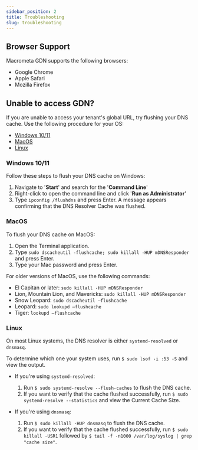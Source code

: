 ```yaml
---
sidebar_position: 2
title: Troubleshooting
slug: troubleshooting
---
```


## Browser Support

Macrometa GDN supports the following browsers:

- Google Chrome
- Apple Safari
- Mozilla Firefox

## Unable to access GDN?

If you are unable to access your tenant's global URL, try flushing your DNS cache. Use the following procedure for your OS:

- [Windows 10/11](#windows-1011)
- [MacOS](#macos)
- [Linux](#linux)

### Windows 10/11

Follow these steps to flush your DNS cache on Windows:

1. Navigate to '**Start**' and search for the '**Command Line**'
1. Right-click to open the command line and click '**Run as Administrator**'
1. Type `ipconfig /flushdns` and press Enter. A message appears confirming that the DNS Resolver Cache was flushed.

### MacOS

To flush your DNS cache on MacOS:

1. Open the Terminal application.
2. Type `sudo dscacheutil -flushcache; sudo killall -HUP mDNSResponder` and press Enter.
3. Type your Mac password and press Enter.

For older versions of MacOS, use the following commands:

* El Capitan or later: `sudo killall -HUP mDNSResponder`
* Lion, Mountain Lion, and Mavericks: `sudo killall -HUP mDNSResponder`
* Snow Leopard: `sudo dscacheutil –flushcache`
* Leopard: `sudo lookupd –flushcache`
* Tiger: `lookupd –flushcache`

### Linux

On most Linux systems, the DNS resolver is either `systemd-resolved` or `dnsmasq`. 

To determine which one your system uses, run `$ sudo lsof -i :53 -S` and view the output.

* If you're using `systemd-resolved`:

	1. Run `$ sudo systemd-resolve --flush-caches` to flush the DNS cache.
	2. If you want to verify that the cache flushed successfully, run `$ sudo systemd-resolve --statistics` and view the Current Cache Size.

* If you're using `dnsmasq`:

	1. Run `$ sudo killall -HUP dnsmasq` to flush the DNS cache.
	2. If you want to verify that the cache flushed successfully, run `$ sudo killall -USR1` followed by `$ tail -f -n1000 /var/log/syslog | grep "cache size"`.
